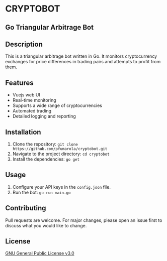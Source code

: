 # CRYPTOBOT
## Go Triangular Arbitrage Bot

## Description
This is a triangular arbitrage bot written in Go. It monitors cryptocurrency exchanges for price differences in trading pairs and attempts to profit from them.

## Features
- Vuejs web UI
- Real-time monitoring
- Supports a wide range of cryptocurrencies
- Automated trading
- Detailed logging and reporting

## Installation
1. Clone the repository: `git clone https://github.com/pfumarola/cryptobot.git`
2. Navigate to the project directory: `cd cryptobot`
3. Install the dependencies: `go get`

## Usage
1. Configure your API keys in the `config.json` file.
2. Run the bot: `go run main.go`

## Contributing
Pull requests are welcome. For major changes, please open an issue first to discuss what you would like to change.

## License
[GNU General Public License v3.0](https://choosealicense.com/licenses/gpl-3.0/)